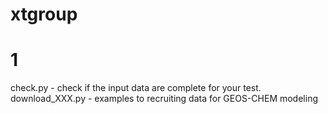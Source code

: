 # xtgroup
# 1
check.py - check if the input data are complete for your test.
download_XXX.py - examples to recruiting data for GEOS-CHEM modeling
